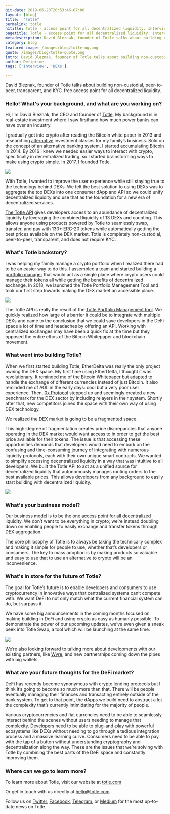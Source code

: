 ```yaml
---
git-date: 2019-06-20T20:53:46-07:00
layout: [blog]
title:  "Totle"
permalink: totle
h1title: Totle - access point for all decentralized liquidity. Interview with founder David Bleznak.  
pagetitle: Totle - access point for all decentralized liquidity. Interview with founder David Bleznak.  
metadescription: David Bleznak, founder of Totle talks about building non-custodial, peer-to-peer, transparent, and KYC-free access point for all decentralized liquidity.
category: blog
featured-image: /images/blog/totle-og.png
quote: /images/blog/totle-quote.png
intro: David Bleznak, founder of Totle talks about building non-custodial, peer-to-peer, transparent, and KYC-free access point for all decentralized liquidity.
author: Defiprime
tags: ['Interview', 'DEXs']

---
```

David Bleznak, founder of Totle talks about building non-custodial, peer-to-peer, transparent, and KYC-free access point for all decentralized liquidity.

### Hello! What's your background, and what are you working on?

Hi, I’m David Bleznak, the CEO and founder of [Totle](https://www.totle.com/). My background is in real-estate investment where I saw firsthand how much power banks can have over an industry.

I gradually got into crypto after reading the Bitcoin white paper in 2013 and researching [alternative](/uniswap-alternatives) investment classes for my family’s business. Sold on the concept of an alternative banking system, I started accumulating Bitcoin in 2014. By 2016 I knew we needed easier ways to interact with crypto, specifically in decentralized trading, so I started brainstorming ways to make using crypto simple. In 2017, I founded Totle.  

![](/images/blog/totle2.jpg)

With Totle, I wanted to improve the user experience while still staying true to the technology behind DEXs. We felt the best solution to using DEXs was to aggregate the top DEXs into one consumer dApp and API so we could unify decentralized liquidity and use that as the foundation for a new era of decentralized services.

[The Totle API](https://developers.totle.com/docs) gives developers access to an abundance of decentralized liquidity by leveraging the combined liquidity of 13 DEXs and counting. This allows anyone using products powered by Totle to seamlessly swap, transfer, and pay with 130+ ERC-20 tokens while automatically getting the best prices available on the DEX market. Totle is completely non-custodial, peer-to-peer, transparent, and does not require KYC.

### What's Totle backstory?

I was helping my family manage a crypto portfolio when I realized there had to be an easier way to do this. I assembled a team and started building a [portfolio manager](https://app.totle.com/) that would act as a single place where crypto users could manage their tokens all while getting the benefits of decentralized exchange. In 2018, we launched the Totle Portfolio Management Tool and took our first step towards making the DEX market an accessible place.

![](/images/blog/totle3.png)

The Totle API is really the result of the [Totle Portfolio Management tool](https://app.totle.com/). We quickly realized how large of a barrier it could be to integrate with multiple DEXs and came to the conclusion that we could save developers in the DeFi space a lot of time and headaches by offering an API. Working with centralized exchanges may have been a quick fix at the time but they opposed the entire ethos of the Bitcoin Whitepaper and blockchain movement.

### What went into building Totle?

When we first started building Totle, EtherDelta was really the only project owning the DEX space. My first time using EtherDelta, I thought it was revolutionary. It reminded me of the Bitcoin Whitepaper but adapted to handle the exchange of different currencies instead of just Bitcoin. It also reminded me of AOL in the early days: cool but a very poor user experience. Then, [0x Protocol](/0x-protocol) stepped up and seemingly created a new benchmark for the DEX sector by including relayers in their system. Shortly after that, new competitors joined the space with their own way of using DEX technology.

We realized the DEX market is going to be a fragmented space.

This high-degree of fragmentation creates price discrepancies that anyone operating in the DEX market would want access to in order to get the best price available for their tokens. The issue is that accessing these opportunities demands that developers would need to embark on the confusing and time-consuming journey of integrating with numerous liquidity protocols, each with their own unique smart contracts. We wanted to simplify accessing decentralized liquidity in a way that was intuitive to all developers. We built the Totle API to act as a unified source for decentralized liquidity that autonomously manages routing orders to the best available prices. This allows developers from any background to easily start building with decentralized liquidity.

![](/images/blog/totle1.png)

### What's your business model?

Our business model is to be the one access point for all decentralized liquidity. We don’t want to be everything in crypto; we’re instead doubling down on enabling people to easily exchange and transfer tokens through DEX aggregation.

The core philosophy of Totle is to always be taking the technically complex and making it simple for people to use, whether that’s developers or consumers. The key to mass adoption is by making products so valuable and easy to use that to use an alternative to crypto will be an inconvenience.

### What's in store for the future of Totle?

The goal for Totle’s future is to enable developers and consumers to use cryptocurrency in innovative ways that centralized systems can’t compete with. We want DeFi to not only match what the current financial system can do, but surpass it.

We have some big announcements in the coming months focused on making building in DeFi and using crypto as easy as humanly possible. To demonstrate the power of our upcoming updates, we’ve even given a sneak peek into Totle Swap, a tool which will be launching at the same time.

![](/images/blog/totle4.gif)

We’re also looking forward to talking more about developments with our existing partners, like [Wyre](https://www.sendwyre.com/), and new partnerships coming down the pipes with big wallets.

### What are your future thoughts for the DeFi market?

DeFi has recently become synonymous with crypto lending protocols but I think it’s going to become so much more than that. There will be people eventually managing their finances and transacting entirely outside of the bank system. To get to that point, the dApps we build need to abstract a lot the complexity that’s currently intimidating for the majority of people.

Various cryptocurrencies and fiat currencies need to be able to seamlessly interact behind the scenes without users needing to manage that complexity. Developers need to be able to plug-and-play with powerful ecosystems like DEXs without needing to go through a tedious integration process and a massive learning curve. Consumers need to be able to pay with the tap of a button without understanding cryptography and decentralization along the way. These are the issues that we’re solving with Totle by combining the best parts of the DeFi space and constantly improving them.

### Where can we go to learn more?

To learn more about Totle, visit our website at [totle.com](https://www.totle.com/)

Or get in touch with us directly at hello@totle.com

Follow us on [Twitter](https://twitter.com/TotleCrypto?lang=en), [Facebook](https://www.facebook.com/totlecrypto), [Telegram](https://t.me/totleinc), or [Medium](https://medium.com/totle) for the most up-to-date news on Totle.
